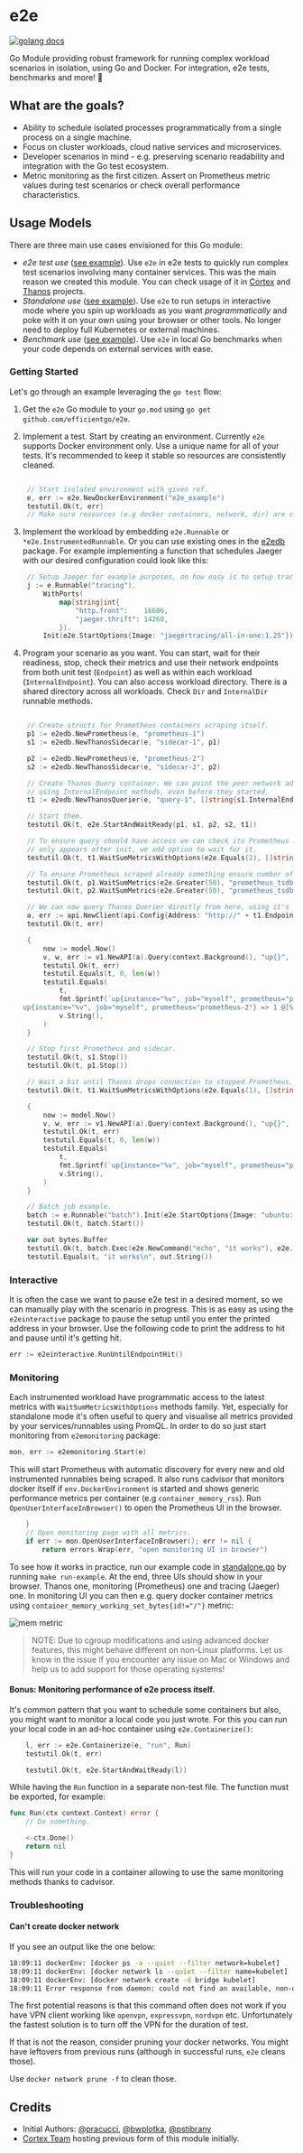 # e2e

[![golang docs](https://img.shields.io/badge/go.dev-reference-007d9c?logo=go&logoColor=white&style=flat-square)](https://pkg.go.dev/github.com/efficientgo/e2e)

Go Module providing robust framework for running complex workload scenarios in isolation, using Go and Docker. For integration, e2e tests, benchmarks and more! 💪

## What are the goals?

* Ability to schedule isolated processes programmatically from a single process on a single machine.
* Focus on cluster workloads, cloud native services and microservices.
* Developer scenarios in mind - e.g. preserving scenario readability and integration with the Go test ecosystem.
* Metric monitoring as the first citizen. Assert on Prometheus metric values during test scenarios or check overall performance characteristics.

## Usage Models

There are three main use cases envisioned for this Go module:

* *e2e test use* ([see example](examples/thanos/e2etest_test.go)). Use `e2e` in e2e tests to quickly run complex test scenarios involving many container services. This was the main reason we created this module. You can check usage of it in [Cortex](https://github.com/cortexproject/cortex/tree/master/integration) and [Thanos](https://github.com/thanos-io/thanos/tree/main/test/e2e) projects.
* *Standalone use* ([see example](examples/thanos/standalone.go)). Use `e2e` to run setups in interactive mode where you spin up workloads as you want *programmatically* and poke with it on your own using your browser or other tools. No longer need to deploy full Kubernetes or external machines.
* *Benchmark use* ([see example](examples/thanos/benchmark_test.go)). Use `e2e` in local Go benchmarks when your code depends on external services with ease.

### Getting Started

Let's go through an example leveraging the `go test` flow:

1. Get the `e2e` Go module to your `go.mod` using `go get github.com/efficientgo/e2e`.
2. Implement a test. Start by creating an environment. Currently `e2e` supports Docker environment only. Use a unique name for all of your tests. It's recommended to keep it stable so resources are consistently cleaned.

   ```go mdox-exec="sed -n '22,26p' examples/thanos/e2etest_test.go"

   	// Start isolated environment with given ref.
   	e, err := e2e.NewDockerEnvironment("e2e_example")
   	testutil.Ok(t, err)
   	// Make sure resources (e.g docker containers, network, dir) are cleaned.
   ```

3. Implement the workload by embedding `e2e.Runnable` or `*e2e.InstrumentedRunnable`. Or you can use existing ones in the [e2edb](db/) package. For example implementing a function that schedules Jaeger with our desired configuration could look like this:

   ```go mdox-exec="sed -n '35,42p' examples/thanos/standalone.go"
   	// Setup Jaeger for example purposes, on how easy is to setup tracing pipeline in e2e framework.
   	j := e.Runnable("tracing").
   		WithPorts(
   			map[string]int{
   				"http.front":    16686,
   				"jaeger.thrift": 14268,
   			}).
   		Init(e2e.StartOptions{Image: "jaegertracing/all-in-one:1.25"})
   ```

4. Program your scenario as you want. You can start, wait for their readiness, stop, check their metrics and use their network endpoints from both unit test (`Endpoint`) as well as within each workload (`InternalEndpoint`). You can also access workload directory. There is a shared directory across all workloads. Check `Dir` and `InternalDir` runnable methods.

   ```go mdox-exec="sed -n '28,93p' examples/thanos/e2etest_test.go"

   	// Create structs for Prometheus containers scraping itself.
   	p1 := e2edb.NewPrometheus(e, "prometheus-1")
   	s1 := e2edb.NewThanosSidecar(e, "sidecar-1", p1)

   	p2 := e2edb.NewPrometheus(e, "prometheus-2")
   	s2 := e2edb.NewThanosSidecar(e, "sidecar-2", p2)

   	// Create Thanos Query container. We can point the peer network addresses of both Prometheus instance
   	// using InternalEndpoint methods, even before they started.
   	t1 := e2edb.NewThanosQuerier(e, "query-1", []string{s1.InternalEndpoint("grpc"), s2.InternalEndpoint("grpc")})

   	// Start them.
   	testutil.Ok(t, e2e.StartAndWaitReady(p1, s1, p2, s2, t1))

   	// To ensure query should have access we can check its Prometheus metric using WaitSumMetrics method. Since the metric we are looking for
   	// only appears after init, we add option to wait for it.
   	testutil.Ok(t, t1.WaitSumMetricsWithOptions(e2e.Equals(2), []string{"thanos_store_nodes_grpc_connections"}, e2e.WaitMissingMetrics()))

   	// To ensure Prometheus scraped already something ensure number of scrapes.
   	testutil.Ok(t, p1.WaitSumMetrics(e2e.Greater(50), "prometheus_tsdb_head_samples_appended_total"))
   	testutil.Ok(t, p2.WaitSumMetrics(e2e.Greater(50), "prometheus_tsdb_head_samples_appended_total"))

   	// We can now query Thanos Querier directly from here, using it's host address thanks to Endpoint method.
   	a, err := api.NewClient(api.Config{Address: "http://" + t1.Endpoint("http")})
   	testutil.Ok(t, err)

   	{
   		now := model.Now()
   		v, w, err := v1.NewAPI(a).Query(context.Background(), "up{}", now.Time())
   		testutil.Ok(t, err)
   		testutil.Equals(t, 0, len(w))
   		testutil.Equals(
   			t,
   			fmt.Sprintf(`up{instance="%v", job="myself", prometheus="prometheus-1"} => 1 @[%v]
   up{instance="%v", job="myself", prometheus="prometheus-2"} => 1 @[%v]`, p1.InternalEndpoint(e2edb.AccessPortName), now, p2.InternalEndpoint(e2edb.AccessPortName), now),
   			v.String(),
   		)
   	}

   	// Stop first Prometheus and sidecar.
   	testutil.Ok(t, s1.Stop())
   	testutil.Ok(t, p1.Stop())

   	// Wait a bit until Thanos drops connection to stopped Prometheus.
   	testutil.Ok(t, t1.WaitSumMetricsWithOptions(e2e.Equals(1), []string{"thanos_store_nodes_grpc_connections"}, e2e.WaitMissingMetrics()))

   	{
   		now := model.Now()
   		v, w, err := v1.NewAPI(a).Query(context.Background(), "up{}", now.Time())
   		testutil.Ok(t, err)
   		testutil.Equals(t, 0, len(w))
   		testutil.Equals(
   			t,
   			fmt.Sprintf(`up{instance="%v", job="myself", prometheus="prometheus-2"} => 1 @[%v]`, p2.InternalEndpoint(e2edb.AccessPortName), now),
   			v.String(),
   		)
   	}

   	// Batch job example.
   	batch := e.Runnable("batch").Init(e2e.StartOptions{Image: "ubuntu:20.04", Command: e2e.NewCommandRunUntilStop()})
   	testutil.Ok(t, batch.Start())

   	var out bytes.Buffer
   	testutil.Ok(t, batch.Exec(e2e.NewCommand("echo", "it works"), e2e.WithExecOptionStdout(&out)))
   	testutil.Equals(t, "it works\n", out.String())
   ```

### Interactive

It is often the case we want to pause e2e test in a desired moment, so we can manually play with the scenario in progress. This is as easy as using the `e2einteractive` package to pause the setup until you enter the printed address in your browser. Use the following code to print the address to hit and pause until it's getting hit.

```go
err := e2einteractive.RunUntilEndpointHit()
```

### Monitoring

Each instrumented workload have programmatic access to the latest metrics with `WaitSumMetricsWithOptions` methods family. Yet, especially for standalone mode it's often useful to query and visualise all metrics provided by your services/runnables using PromQL. In order to do so just start monitoring from `e2emonitoring` package:

```go
mon, err := e2emonitoring.Start(e)
```

This will start Prometheus with automatic discovery for every new and old instrumented runnables being scraped. It also runs cadvisor that monitors docker itself if `env.DockerEnvironment` is started and shows generic performance metrics per container (e.g `container_memory_rss`). Run `OpenUserInterfaceInBrowser()` to open the Prometheus UI in the browser.

```go mdox-exec="sed -n '83,86p' examples/thanos/standalone.go"
	}
	// Open monitoring page with all metrics.
	if err := mon.OpenUserInterfaceInBrowser(); err != nil {
		return errors.Wrap(err, "open monitoring UI in browser")
```

To see how it works in practice, run our example code in [standalone.go](examples/thanos/standalone.go) by running `make run-example`. At the end, three UIs should show in your browser. Thanos one, monitoring (Prometheus) one and tracing (Jaeger) one. In monitoring UI you can then e.g. query docker container metrics using `container_memory_working_set_bytes{id!="/"}` metric:

![mem metric](monitoring.png)

> NOTE: Due to cgroup modifications and using advanced docker features, this might behave different on non-Linux platforms. Let us know in the issue if you encounter any issue on Mac or Windows and help us to add support for those operating systems!

#### Bonus: Monitoring performance of e2e process itself.

It's common pattern that you want to schedule some containers but also, you might want to monitor a local code you just wrote. For this you can run your local code in an ad-hoc container using `e2e.Containerize()`:

```go
	l, err := e2e.Containerize(e, "run", Run)
	testutil.Ok(t, err)

	testutil.Ok(t, e2e.StartAndWaitReady(l))
```

While having the `Run` function in a separate non-test file. The function must be exported, for example:

```go
func Run(ctx context.Context) error {
	// Do something.

	<-ctx.Done()
	return nil
}
```

This will run your code in a container allowing to use the same monitoring methods thanks to cadvisor.

### Troubleshooting

#### Can't create docker network

If you see an output like the one below:

```bash
18:09:11 dockerEnv: [docker ps -a --quiet --filter network=kubelet]
18:09:11 dockerEnv: [docker network ls --quiet --filter name=kubelet]
18:09:11 dockerEnv: [docker network create -d bridge kubelet]
18:09:11 Error response from daemon: could not find an available, non-overlapping IPv4 address pool among the defaults to assign to the network
```

The first potential reasons is that this command often does not work if you have VPN client working like `openvpn`, `expressvpn`, `nordvpn` etc. Unfortunately the fastest solution is to turn off the VPN for the duration of test.

If that is not the reason, consider pruning your docker networks. You might have leftovers from previous runs (although in successful runs, `e2e` cleans those).

Use `docker network prune -f` to clean those.

## Credits

* Initial Authors: [@pracucci](https://github.com/pracucci), [@bwplotka](https://github.com/bwplotka), [@pstibrany](https://github.com/pstibrany)
* [Cortex Team](https://github.com/cortexproject/cortex/tree/f639b1855c9f0c9564113709a6bce2996d151ec7/integration) hosting previous form of this module initially.
